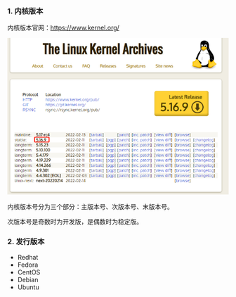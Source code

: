 ### 1. 内核版本

内核版本官网：https://www.kernel.org/

![](./imgs/1_2-1-linux-kernel.png)

内核版本号分为三个部分：主版本号、次版本号、末版本号。

次版本号是奇数时为开发版，是偶数时为稳定版。

### 2. 发行版本

- Redhat
- Fedora
- CentOS
- Debian
- Ubuntu